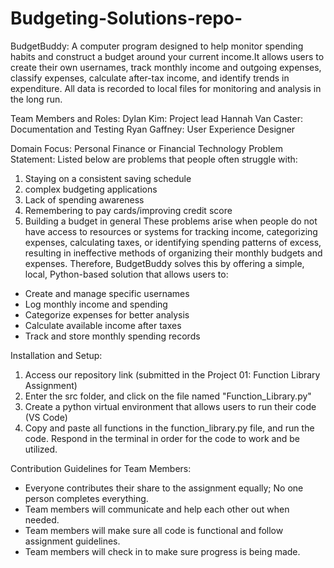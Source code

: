 # Budgeting-Solutions-repo-

BudgetBuddy: A computer program designed to help monitor spending habits and construct a budget around
your current income.It allows users to create their own usernames, track monthly income and outgoing expenses, classify expenses, calculate after-tax income, and identify trends in expenditure. All data is recorded to local files for monitoring and analysis in the long run.

Team Members and Roles:
Dylan Kim: Project lead
Hannah Van Caster: Documentation and Testing
Ryan Gaffney: User Experience Designer

Domain Focus: Personal Finance or Financial Technology
Problem Statement: 
Listed below are problems that people often struggle with:
1. Staying on a consistent saving schedule
2. complex budgeting applications
3. Lack of spending awareness
4. Remembering to pay cards/improving credit score
5. Building a budget in general
These problems arise when people do not have access to resources or systems for tracking income, categorizing expenses, calculating taxes, or identifying spending patterns of excess, resulting in ineffective methods of organizing their monthly budgets and expenses. Therefore, BudgetBuddy solves this by offering a simple, local, Python-based solution that allows users to:
- Create and manage specific usernames
- Log monthly income and spending
- Categorize expenses for better analysis
- Calculate available income after taxes
- Track and store monthly spending records

Installation and Setup: 
1. Access our repository link (submitted in the Project 01: Function Library Assignment)
2. Enter the src folder, and click on the file named "Function_Library.py"
3. Create a python virtual environment that allows users to run their code (VS Code)
4. Copy and paste all functions in the function_library.py file, and run the code. Respond in the terminal in order for the code to work and be utilized. 


Contribution Guidelines for Team Members:
- Everyone contributes their share to the assignment equally; No one person completes everything.
- Team members will communicate and help each other out when needed.
- Team members will make sure all code is functional and follow assignment guidelines.
- Team members will check in to make sure progress is being made.
